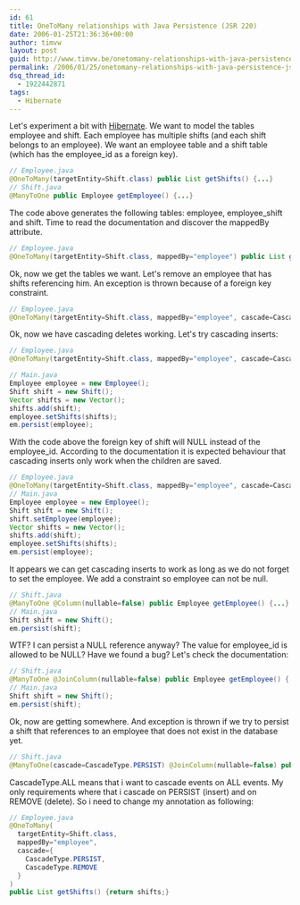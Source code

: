 ```yaml
---
id: 61
title: OneToMany relationships with Java Persistence (JSR 220)
date: 2006-01-25T21:36:36+00:00
author: timvw
layout: post
guid: http://www.timvw.be/onetomany-relationships-with-java-persistence-jsr220/
permalink: /2006/01/25/onetomany-relationships-with-java-persistence-jsr220/
dsq_thread_id:
  - 1922442871
tags:
  - Hibernate
---
```

Let's experiment a bit with [Hibernate](http://www.hibernate.org). We want to model the tables employee and shift. Each employee has multiple shifts (and each shift belongs to an employee). We want an employee table and a shift table (which has the employee_id as a foreign key).

```java 
// Employee.java
@OneToMany(targetEntity=Shift.class) public List getShifts() {...}
// Shift.java
@ManyToOne public Employee getEmployee() {...}
```

The code above generates the following tables: employee, employee_shift and shift. Time to read the documentation and discover the mappedBy attribute.

```java
// Employee.java
@OneToMany(targetEntity=Shift.class, mappedBy="employee") public List getShifts() {...}
```

Ok, now we get the tables we want. Let's remove an employee that has shifts referencing him. An exception is thrown because of a foreign key constraint.

```java
// Employee.java
@OneToMany(targetEntity=Shift.class, mappedBy="employee", cascade=CascadeType.REMOVE) public List getShifts() {...}
```

Ok, now we have cascading deletes working. Let's try cascading inserts:

```java
// Employee.java
@OneToMany(targetEntity=Shift.class, mappedBy="employee", cascade=CascadeType.ALL) public List getShifts() {...}

// Main.java
Employee employee = new Employee();
Shift shift = new Shift();
Vector shifts = new Vector();
shifts.add(shift);
employee.setShifts(shifts);
em.persist(employee);
```

With the code above the foreign key of shift will NULL instead of the employee_id. According to the documentation it is expected behaviour that cascading inserts only work when the children are saved.

```java
// Employee.java
@OneToMany(targetEntity=Shift.class, mappedBy="employee", cascade=CascadeType.ALL) public List getShifts() {...}
// Main.java
Employee employee = new Employee();
Shift shift = new Shift(); 
shift.setEmployee(employee);
Vector shifts = new Vector();
shifts.add(shift);
employee.setShifts(shifts);
em.persist(employee);
```

It appears we can get cascading inserts to work as long as we do not forget to set the employee. We add a constraint so employee can not be null.

```java
// Shift.java
@ManyToOne @Column(nullable=false) public Employee getEmployee() {...}
// Main.java
Shift shift = new Shift();
em.persist(shift);
```

WTF? I can persist a NULL reference anyway? The value for employee_id is allowed to be NULL? Have we found a bug? Let's check the documentation:

```java
// Shift.java
@ManyToOne @JoinColumn(nullable=false) public Employee getEmployee() {...}
// Main.java
Shift shift = new Shift(); 
em.persist(shift);
```

Ok, now are getting somewhere. And exception is thrown if we try to persist a shift that references to an employee that does not exist in the database yet.

```java
// Shift.java
@ManyToOne(cascade=CascadeType.PERSIST) @JoinColumn(nullable=false) public Employee getEmployee() {...}
```

CascadeType.ALL means that i want to cascade events on ALL events. My only requirements where that i cascade on PERSIST (insert) and on REMOVE (delete). So i need to change my annotation as following:

```java
// Employee.java
@OneToMany(  
  targetEntity=Shift.class,  
  mappedBy="employee",  
  cascade={     
    CascadeType.PERSIST,    
    CascadeType.REMOVE  
  } 
)
public List getShifts() {return shifts;}
```
